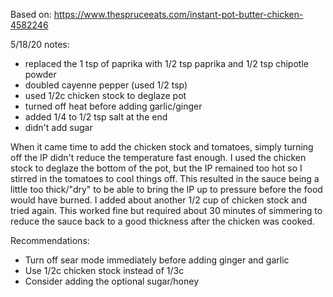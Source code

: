 Based on:
https://www.thespruceeats.com/instant-pot-butter-chicken-4582246

5/18/20 notes:

- replaced the 1 tsp of paprika with 1/2 tsp paprika and 1/2 tsp chipotle powder
- doubled cayenne pepper (used 1/2 tsp)
- used 1/2c chicken stock to deglaze pot
- turned off heat before adding garlic/ginger
- added 1/4 to 1/2 tsp salt at the end
- didn't add sugar


When it came time to add the chicken stock and tomatoes, simply turning off the IP didn't reduce the temperature fast enough. I used the chicken stock to deglaze the bottom of the pot, but the IP remained too hot so I stirred in the tomatoes to cool things off. This resulted in the sauce being a little too thick/"dry" to be able to bring the IP up to pressure before the food would have burned. I added about another 1/2 cup of chicken stock and tried again. This worked fine but required about 30 minutes of simmering to reduce the sauce back to a good thickness after the chicken was cooked.

Recommendations:

- Turn off sear mode immediately before adding ginger and garlic
- Use 1/2c chicken stock instead of 1/3c
- Consider adding the optional sugar/honey
